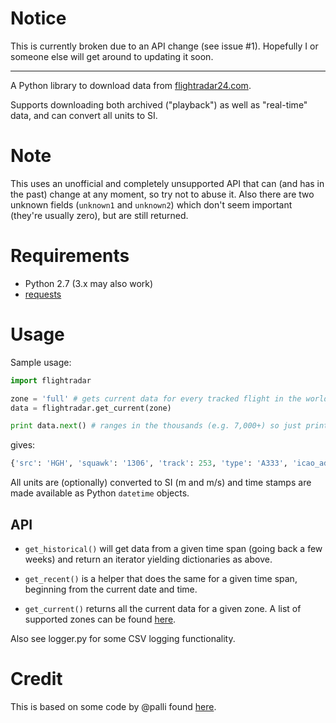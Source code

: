 # Notice

This is currently broken due to an API change (see issue #1). Hopefully I or someone else will get around to updating it soon.

---

A Python library to download data from [flightradar24.com](http://www.flightradar24.com/).

Supports downloading both archived ("playback") as well as "real-time" data, and can convert
all units to SI.

# Note

This uses an unofficial and completely unsupported API that can (and has in the past) change at any moment, so try not to abuse it.
Also there are two unknown fields (`unknown1` and `unknown2`) which don't seem important (they're usually zero), but
are still returned.

# Requirements

* Python 2.7 (3.x may also work)
* [requests](http://docs.python-requests.org/en/latest/)

# Usage

Sample usage:

```python
import flightradar

zone = 'full' # gets current data for every tracked flight in the world!
data = flightradar.get_current(zone)

print data.next() # ranges in the thousands (e.g. 7,000+) so just print the first flight
```

gives:

```python
{'src': 'HGH', 'squawk': '1306', 'track': 253, 'type': 'A333', 'icao_addr': '78012D', 'reg_num': 'B-HLJ', 'long': 115.46, 'unknown2': 0, 'dest': 'HKG', 'radar': 'T-VHHH21', 'unknown1': 0, 'callsign': 'HDA623', 'time': datetime.datetime(2014, 6, 15, 20, 35, 23), 'flight_num': 'KA623', 'lat': 22.62, 'alt': 8092.4400000000005, 'time_epoch': 1402882523, 'speed': 240.759999792, 'id': '395791a', 'vert_speed': -12.354560000000001}
```

All units are (optionally) converted to SI (m and m/s) and time stamps are made available as Python `datetime` objects.

## API

* `get_historical()` will get data from a given time span (going back a few weeks) and return an iterator yielding dictionaries as above.

* `get_recent()` is a helper that does the same for a given time span, beginning from the current date and time.

* `get_current()` returns all the current data for a given zone. A list of supported zones can be found [here](http://www.flightradar24.com/js/zones.js.php).

Also see logger.py for some CSV logging functionality.

# Credit

This is based on some code by @palli found [here](https://github.com/palli/monitor-iceland/blob/master/scripts/dataminers/flightradar24.com.py).
